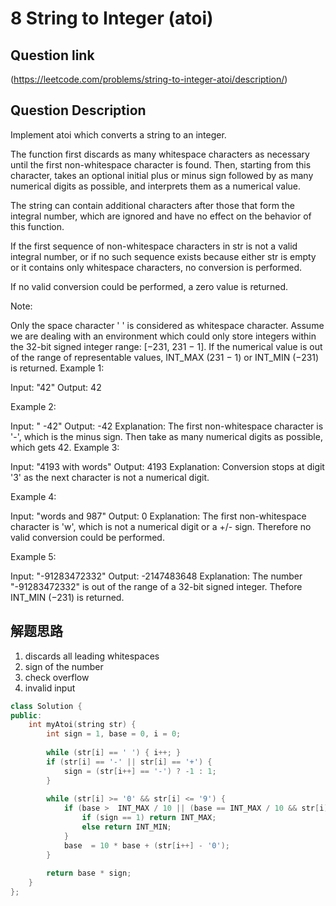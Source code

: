 # 8 String to Integer (atoi)

## Question link
(https://leetcode.com/problems/string-to-integer-atoi/description/)

## Question Description
Implement atoi which converts a string to an integer.

The function first discards as many whitespace characters as necessary until the first non-whitespace character is found. Then, starting from this character, takes an optional initial plus or minus sign followed by as many numerical digits as possible, and interprets them as a numerical value.

The string can contain additional characters after those that form the integral number, which are ignored and have no effect on the behavior of this function.

If the first sequence of non-whitespace characters in str is not a valid integral number, or if no such sequence exists because either str is empty or it contains only whitespace characters, no conversion is performed.

If no valid conversion could be performed, a zero value is returned.

Note:

Only the space character ' ' is considered as whitespace character.
Assume we are dealing with an environment which could only store integers within the 32-bit signed integer range: [−231,  231 − 1]. If the numerical value is out of the range of representable values, INT_MAX (231 − 1) or INT_MIN (−231) is returned.
Example 1:

Input: "42"
Output: 42

Example 2:

Input: "   -42"
Output: -42
Explanation: The first non-whitespace character is '-', which is the minus sign.
             Then take as many numerical digits as possible, which gets 42.
Example 3:

Input: "4193 with words"
Output: 4193
Explanation: Conversion stops at digit '3' as the next character is not a numerical digit.

Example 4:

Input: "words and 987"
Output: 0
Explanation: The first non-whitespace character is 'w', which is not a numerical 
             digit or a +/- sign. Therefore no valid conversion could be performed.

Example 5:

Input: "-91283472332"
Output: -2147483648
Explanation: The number "-91283472332" is out of the range of a 32-bit signed integer.
             Thefore INT_MIN (−231) is returned.


## 解题思路
1. discards all leading whitespaces
2. sign of the number
3. check overflow
4. invalid input


```c++
class Solution {
public:
    int myAtoi(string str) {
        int sign = 1, base = 0, i = 0;
        
        while (str[i] == ' ') { i++; }
        if (str[i] == '-' || str[i] == '+') {
            sign = (str[i++] == '-') ? -1 : 1; 
        }
        
        while (str[i] >= '0' && str[i] <= '9') {
            if (base >  INT_MAX / 10 || (base == INT_MAX / 10 && str[i] - '0' > 7)) {
                if (sign == 1) return INT_MAX;
                else return INT_MIN;
            }
            base  = 10 * base + (str[i++] - '0');
        }
        
        return base * sign;
    }
};
```